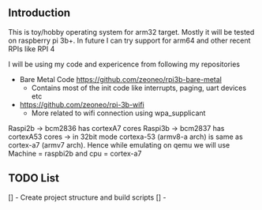 ## Introduction

This is toy/hobby operating system for arm32 target.
Mostly it will be tested on raspberry pi 3b+.
In future I can try support for arm64 and other recent RPIs like RPI 4

I will be using my code and expericence from following my repositories

- Bare Metal Code https://github.com/zeoneo/rpi3b-bare-metal    
    - Contains most of the init code like interrupts, paging, uart devices etc
- https://github.com/zeoneo/rpi-3b-wifi
    - More related to wifi connection using wpa_supplicant

Raspi2b -> bcm2836 has cortexA7 cores
Raspi3b -> bcm2837 has cortexA53 cores -> in 32bit mode cortexa-53 (armv8-a arch) is same as cortex-a7 (armv7 arch). Hence while emulating on qemu
we will use Machine = raspbi2b and cpu = cortex-a7

## TODO List
[] - Create project structure and build scripts
[] - 
